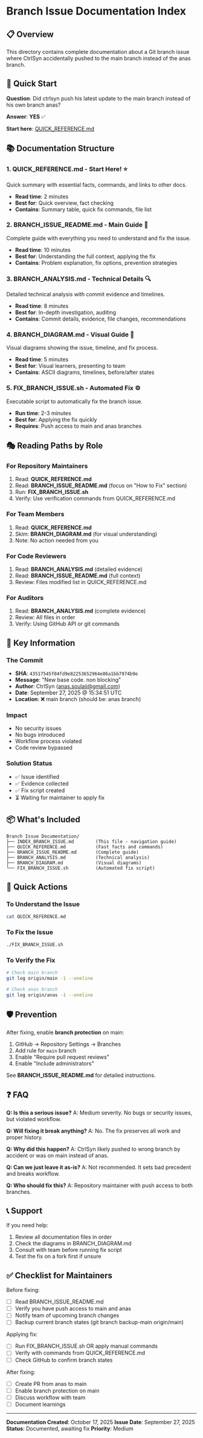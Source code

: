 # Branch Issue Documentation Index

## 📋 Overview
This directory contains complete documentation about a Git branch issue where CtrlSyn accidentally pushed to the main branch instead of the anas branch.

## 🎯 Quick Start

**Question**: Did ctrlsyn push his latest update to the main branch instead of his own branch anas?

**Answer**: **YES** ✅

**Start here**: [QUICK_REFERENCE.md](QUICK_REFERENCE.md)

## 📚 Documentation Structure

### 1. **QUICK_REFERENCE.md** - Start Here! ⭐
Quick summary with essential facts, commands, and links to other docs.
- **Read time**: 2 minutes
- **Best for**: Quick overview, fact checking
- **Contains**: Summary table, quick fix commands, file list

### 2. **BRANCH_ISSUE_README.md** - Main Guide 📖
Complete guide with everything you need to understand and fix the issue.
- **Read time**: 10 minutes
- **Best for**: Understanding the full context, applying the fix
- **Contains**: Problem explanation, fix options, prevention strategies

### 3. **BRANCH_ANALYSIS.md** - Technical Details 🔍
Detailed technical analysis with commit evidence and timelines.
- **Read time**: 8 minutes
- **Best for**: In-depth investigation, auditing
- **Contains**: Commit details, evidence, file changes, recommendations

### 4. **BRANCH_DIAGRAM.md** - Visual Guide 🎨
Visual diagrams showing the issue, timeline, and fix process.
- **Read time**: 5 minutes
- **Best for**: Visual learners, presenting to team
- **Contains**: ASCII diagrams, timelines, before/after states

### 5. **FIX_BRANCH_ISSUE.sh** - Automated Fix ⚙️
Executable script to automatically fix the branch issue.
- **Run time**: 2-3 minutes
- **Best for**: Applying the fix quickly
- **Requires**: Push access to main and anas branches

## 🎭 Reading Paths by Role

### For Repository Maintainers
1. Read: **QUICK_REFERENCE.md**
2. Read: **BRANCH_ISSUE_README.md** (focus on "How to Fix" section)
3. Run: **FIX_BRANCH_ISSUE.sh**
4. Verify: Use verification commands from QUICK_REFERENCE.md

### For Team Members
1. Read: **QUICK_REFERENCE.md**
2. Skim: **BRANCH_DIAGRAM.md** (for visual understanding)
3. Note: No action needed from you

### For Code Reviewers
1. Read: **BRANCH_ANALYSIS.md** (detailed evidence)
2. Read: **BRANCH_ISSUE_README.md** (full context)
3. Review: Files modified list in QUICK_REFERENCE.md

### For Auditors
1. Read: **BRANCH_ANALYSIS.md** (complete evidence)
2. Review: All files in order
3. Verify: Using GitHub API or git commands

## 🔑 Key Information

### The Commit
- **SHA**: `43517545f04fd9e82253652964e86a1bb7974b9e`
- **Message**: "New base code. non blocking"
- **Author**: CtrlSyn (anas.soulaii@gmail.com)
- **Date**: September 27, 2025 @ 15:34:51 UTC
- **Location**: ❌ main branch (should be: anas branch)

### Impact
- No security issues
- No bugs introduced
- Workflow process violated
- Code review bypassed

### Solution Status
- ✅ Issue identified
- ✅ Evidence collected
- ✅ Fix script created
- ⏳ Waiting for maintainer to apply fix

## 📦 What's Included

```
Branch Issue Documentation/
├── INDEX_BRANCH_ISSUE.md        (This file - navigation guide)
├── QUICK_REFERENCE.md           (Fast facts and commands)
├── BRANCH_ISSUE_README.md       (Complete guide)
├── BRANCH_ANALYSIS.md           (Technical analysis)
├── BRANCH_DIAGRAM.md            (Visual diagrams)
└── FIX_BRANCH_ISSUE.sh          (Automated fix script)
```

## 🚀 Quick Actions

### To Understand the Issue
```bash
cat QUICK_REFERENCE.md
```

### To Fix the Issue
```bash
./FIX_BRANCH_ISSUE.sh
```

### To Verify the Fix
```bash
# Check main branch
git log origin/main -1 --oneline

# Check anas branch
git log origin/anas -1 --oneline
```

## 🛡️ Prevention

After fixing, enable **branch protection** on main:
1. GitHub → Repository Settings → Branches
2. Add rule for `main` branch
3. Enable "Require pull request reviews"
4. Enable "Include administrators"

See **BRANCH_ISSUE_README.md** for detailed instructions.

## ❓ FAQ

**Q: Is this a serious issue?**
A: Medium severity. No bugs or security issues, but violated workflow.

**Q: Will fixing it break anything?**
A: No. The fix preserves all work and proper history.

**Q: Why did this happen?**
A: CtrlSyn likely pushed to wrong branch by accident or was on main instead of anas.

**Q: Can we just leave it as-is?**
A: Not recommended. It sets bad precedent and breaks workflow.

**Q: Who should fix this?**
A: Repository maintainer with push access to both branches.

## 📞 Support

If you need help:
1. Review all documentation files in order
2. Check the diagrams in BRANCH_DIAGRAM.md
3. Consult with team before running fix script
4. Test the fix on a fork first if unsure

## ✅ Checklist for Maintainers

Before fixing:
- [ ] Read BRANCH_ISSUE_README.md
- [ ] Verify you have push access to main and anas
- [ ] Notify team of upcoming branch changes
- [ ] Backup current branch states (git branch backup-main origin/main)

Applying fix:
- [ ] Run FIX_BRANCH_ISSUE.sh OR apply manual commands
- [ ] Verify with commands from QUICK_REFERENCE.md
- [ ] Check GitHub to confirm branch states

After fixing:
- [ ] Create PR from anas to main
- [ ] Enable branch protection on main
- [ ] Discuss workflow with team
- [ ] Document learnings

---

**Documentation Created**: October 17, 2025
**Issue Date**: September 27, 2025
**Status**: Documented, awaiting fix
**Priority**: Medium
